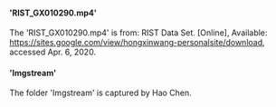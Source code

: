 #### 'RIST_GX010290.mp4'

The 'RIST_GX010290.mp4' is from:
RIST Data Set. [Online], Available: https://sites.google.com/view/hongxinwang-personalsite/download, accessed Apr. 6, 2020.

#### 'Imgstream'

The folder 'Imgstream' is captured by Hao Chen.

